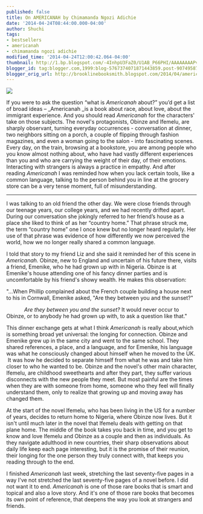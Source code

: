 ```yaml
---
published: false
title: On AMERICANAH by Chimamanda Ngozi Adichie
date: '2014-04-24T08:44:00.000-04:00'
author: Shuchi
tags:
- bestsellers
- americanah
- chimamanda ngozi adichie
modified_time: '2014-04-24T12:00:42.064-04:00'
thumbnail: http://1.bp.blogspot.com/-4InhpU3FaZ0/U1AB_P66PHI/AAAAAAAAPvc/kGHI5H-4EI0/s72-c/americanah.png
blogger_id: tag:blogger.com,1999:blog-5767374071871443859.post-9074958763352868200
blogger_orig_url: http://brooklinebooksmith.blogspot.com/2014/04/americanah-by-chimamanda-ngozi-adichie.html
---
```

[![](http://1.bp.blogspot.com/-4InhpU3FaZ0/U1AB_P66PHI/AAAAAAAAPvc/kGHI5H-4EI0/s1600/americanah.png)](http://1.bp.blogspot.com/-4InhpU3FaZ0/U1AB_P66PHI/AAAAAAAAPvc/kGHI5H-4EI0/s1600/americanah.png)

If you were to ask the question “what is _Americanah_ about?” you’d get a list of broad ideas – _Americanah _is a book about race, about love, about the immigrant experience. And you should read _Americanah_ for the characters' take on those subjects. The novel's protagonists, Obinze and Ifemelu, are sharply observant, turning everyday occurrences - conversation at dinner, two neighbors sitting on a porch, a couple of flipping through fashion magazines, and even a woman going to the salon - into fascinating scenes. Every day, on the train, browsing at a bookstore, you are among people who you know almost nothing about, who have had vastly different experiences than you and who are carrying the weight of their day, of their emotions. Interacting with strangers is always a practice in empathy. And after reading _Americanah_ I was reminded how when you lack certain tools, like a common language, talking to the person behind you in line at the grocery store can be a very tense moment, full of misunderstanding.

***

I was talking to an old friend the other day. We were close friends through our teenage years, our college years, and we had recently drifted apart. During our conversation she jokingly referred to her friend’s house as a place she liked to think of as her “country home.” That phrase struck me, the term “country home” one I once knew but no longer heard regularly. Her use of that phrase was evidence of how differently we now perceived the world, how we no longer really shared a common language.

I told that story to my friend Liz and she said it reminded her of this scene in _Americanah._ Obinze, new to England and uncertain of his future there, visits a friend, Emenike, who he had grown up with in Nigeria. Obinze is at Emenike's house attending one of his fancy dinner parties and is uncomfortable by his friend's showy wealth. He makes this observation:

"...When Phillip complained about the French couple building a house next to his in Cornwall, Emenike asked, "Are they between you and the sunset?"

            _Are they between you and the sunset?_ It would never occur to Obinze, or to anybody he had grown up with, to ask a question like that."

This dinner exchange gets at what I think _Americanah_ is really about,which is something broad yet universal: the longing for connection. Obinze and Emenike grew up in the same city and went to the same school. They shared references, a place, and a language, and for Emenike, his language was what he consciously changed about himself when he moved to the UK.  It was how he decided to separate himself from what he was and take him closer to who he wanted to be. Obinze and the novel's other main character, Ifemelu, are childhood sweethearts and after they part, they suffer various disconnects with the new people they meet. But most painful are the times when they are with someone from home, someone who they feel will finally understand them, only to realize that growing up and moving away has changed them.

At the start of the novel Ifemelu, who has been living in the US for a number of years, decides to return home to Nigeria, where Obinze now lives. But it isn't until much later in the novel that Ifemelu deals with getting on that plane home. The middle of the book takes you back in time, and you get to know and love Ifemelu and Obinze as a couple and then as individuals. As they navigate adulthood in new countries, their sharp observations about daily life keep each page interesting, but it is the promise of their reunion, their longing for the one person they truly connect with, that keeps you reading through to the end.

I finished _Americanah_ last week, stretching the last seventy-five pages in a way I've not stretched the last seventy-five pages of a novel before. I did not want it to end. _Americanah_ is one of those rare books that is smart and topical and also a love story. And it's one of those rare books that becomes its own point of reference, that deepens the way you look at strangers and friends.
